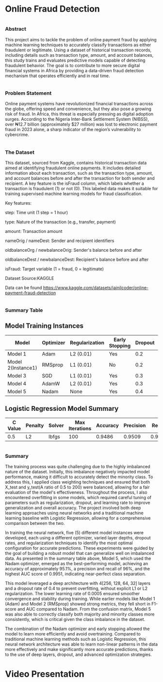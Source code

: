 # Online Fraud Detection 

# <h3>Abstract</h3>
This project aims to tackle the problem of online payment fraud by applying machine learning techniques to accurately classify transactions as either fraudulent or legitimate. Using a dataset of historical transaction records, including details such as transaction type, amount, and account balances, this study trains and evaluates predictive models capable of detecting fraudulent behavior. The goal is to contribute to more secure digital financial systems in Africa by providing a data-driven fraud detection mechanism that operates efficiently and in real time. <br>

# <h3>Problem Statement</h3>
Online payment systems have revolutionized financial transactions across the globe, offering speed and convenience, but they also pose a growing risk of fraud. In Africa, this threat is especially pressing as digital adoption surges. According to the Nigeria Inter-Bank Settlement System (NIBSS), over ₦12.7 billion (approximately $27 million) was lost to electronic payment fraud in 2023 alone, a sharp indicator of the region’s vulnerability to cybercrime. 

# <h3>The Dataset</h3>
This dataset, sourced from Kaggle, contains historical transaction data aimed at identifying fraudulent online payments. It includes detailed information about each transaction, such as the transaction type, amount, and account balances before and after the transaction for both sender and recipient. A key feature is the isFraud column, which labels whether a transaction is fraudulent (1) or not (0). This labeled data makes it suitable for training supervised machine learning models for fraud classification.

Key features:

step: Time unit (1 step = 1 hour)

type: Nature of the transaction (e.g., transfer, payment)

amount: Transaction amount

nameOrig / nameDest: Sender and recipient identifiers

oldbalanceOrg / newbalanceOrig: Sender's balance before and after

oldbalanceDest / newbalanceDest: Recipient's balance before and after

isFraud: Target variable (1 = fraud, 0 = legitimate)

Dataset Source:KAGGLE 

Data can be found https://www.kaggle.com/datasets/jainilcoder/online-payment-fraud-detection

# <h3>Summary Table</h3>

## Model Training Instances

| **Model** | **Optimizer** | **Regularization** | **Early Stopping** | **Dropout** | **Learning Rate** | **Layers** | **Precision** | **Recall** | **F1-Score** | **AUC**  |
|-----------|---------------|--------------------|---------------------|-------------|-------------------|------------|---------------|------------|--------------|---------|
| Model 1   | Adam          | L2 (0.01)          | Yes                 | 0.2         | 0.001             | 2          | 0.93          | 0.98       | 0.95         | 0.9919  |
| Model 2(Instance1)  | RMSprop       | L1 (0.01)          | No                  | 0.2         | 0.001             | 2          | 0.94          | 0.94       | 0.94         | 0.9916  |
| Model 3   | SGD           | L1 (0.01)          | Yes                 | 0.3         | 0.001             | 3          | 0.86          | 0.86       | 0.86         | 0.9375  |
| Model 4   | AdamW         | L2 (0.01)          | Yes                 | 0.3         | 0.001             | 3          | 0.93          | 0.92       | 0.92         | 0.9867  |
| Model 5   | Nadam         | None               | Yes                 | 0.4         | 0.0005            | 4          | 0.96          | 0.96       | 0.96         | 0.9951  |



## Logistic Regression Model Summary

| C Value | Penalty | Solver  | Max Iterations | Accuracy | Precision | Recall | F1 Score |
|---------|---------|---------|---------------|----------|-----------|--------|----------|
| 0.5     | L2      | lbfgs   | 100           | 0.9486  | 0.9509   | 0.9461 | 0.948   |


# <h3>Summary</h3>
The training process was quite challenging due to the highly imbalanced nature of the dataset. Initially, this imbalance negatively impacted model performance, making it difficult to accurately detect the minority class. To address this, I applied class weighting techniques and ensured that both X_test and y_test(A ratio of 0.5 to 200) were balanced, allowing for a fair evaluation of the model's effectiveness. Throughout the process, I also encountered overfitting in some models, which required careful tuning of parameters such as regularization, dropout, and learning rate to improve generalization and overall accuracy. The project involved both deep learning approaches using neural networks and a traditional machine learning baseline with Logistic Regression, allowing for a comprehensive comparison between the two.

In training the neural network, five (5) different model instances were developed, each using a different optimizer, varied layer depths, dropout rates, and regularization techniques to identify the most optimal configuration for accurate predictions. These experiments were guided by the goal of building a robust model that can generalize well on imbalanced data. As presented in the summary table above, Model 5, which used the Nadam optimizer, emerged as the best-performing model, achieving an accuracy of approximately 95.1%, a precision and recall of 96%, and the highest AUC score of 0.9951, indicating near-perfect class separation.

This model leveraged a deep architecture with 4[256, 128, 64, 32]   layers and a dropout rate of 0.4 to prevent overfitting,  without explicit L1 or L2 regularization. The lower learning rate of 0.0005 ensured smoother convergence and stability during training. While earlier models like Model 1 (Adam) and Model 2 (RMSprop) showed strong metrics, they fell short in F1-score and AUC compared to Nadam. From the confusion matrix, Model 5 was also able to correctly classify both majority and minority classes more consistently, which is critical given the class imbalance in the dataset.

The combination of the Nadam optimizer and early stopping allowed the model to learn more efficiently and avoid overtraining. Compared to traditional machine learning methods such as Logistic Regression, this neural network architecture was able to learn non-linear patterns in the data more effectively and make significantly more accurate predictions, thanks to the use of deep layers, dropout, and advanced optimization strategies.

# Video Presentation

